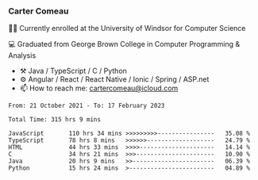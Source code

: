 ### Carter Comeau

🙋‍♂️ Currently enrolled at the University of Windsor for Computer Science

💻 Graduated from George Brown College in Computer Programming & Analysis

- ⚒️ Java / TypeScript / C / Python
- ⚙️ Angular / React / React Native / Ionic / Spring / ASP.net
- 📫 How to reach me: cartercomeau@icloud.com

<!--START_SECTION:waka-->

```text
From: 21 October 2021 - To: 17 February 2023

Total Time: 315 hrs 9 mins

JavaScript       110 hrs 34 mins >>>>>>>>>----------------   35.08 %
TypeScript       78 hrs 8 mins   >>>>>>-------------------   24.79 %
HTML             44 hrs 33 mins  >>>>---------------------   14.14 %
C                34 hrs 21 mins  >>>----------------------   10.90 %
Java             20 hrs 9 mins   >>-----------------------   06.39 %
Python           15 hrs 24 mins  >------------------------   04.89 %
```

<!--END_SECTION:waka-->
